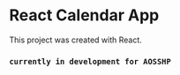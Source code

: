 # React Calendar App

This project was created with React.


### `currently in development for AOSSHP`

